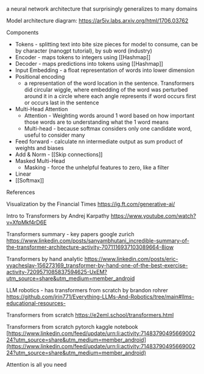 a neural network architecture that surprisingly generalizes to many domains

Model architecture diagram: https://ar5iv.labs.arxiv.org/html/1706.03762

Components
* Tokens - splitting text into bite size pieces for model to consume, can be by character (nanogpt tutorial), by sub word (industry)
* Encoder - maps tokens to integers using [[Hashmap]]
* Decoder - maps predictions into tokens using [[Hashmap]]
* Input Embedding - a float representation of words into lower dimension
* Positional encoding
	* a representation of the word location in the sentence. Transformers did circular wiggle, where embedding of the word was perturbed around it in a circle where each angle represents if word occurs first or occurs last in the sentence
* Multi-Head Attention
	* Attention - Weighting words around 1 word based on how important those words are to understanding what the 1 word means
	* Multi-head - because softmax considers only one candidate word, useful to consider many
* Feed forward - calculate nn intermediate output as sum product of weights and biases
* Add & Norm - [[Skip connections]]
* Masked Multi-Head
	* Masking - force the unhelpful features to zero, like a filter
* Linear
* [[Softmax]]


References

Visualization by the Financial Times
https://ig.ft.com/generative-ai/

Intro to Transformers by Andrej Karpathy
https://www.youtube.com/watch?v=XfpMkf4rD6E

Transformers summary - key papers google zurich
https://www.linkedin.com/posts/sanyambhutani_incredible-summary-of-the-transformer-architecture-activity-7071116937103089664-8iow

Transformers by hand analytic
https://www.linkedin.com/posts/eric-vyacheslav-156273169_transformer-by-hand-one-of-the-best-exercise-activity-7209571085837594625-UxEM?utm_source=share&utm_medium=member_android

LLM robotics - has transformers from scratch by brandon rohrer
https://github.com/jrin771/Everything-LLMs-And-Robotics/tree/main#llms-educational-resources-

Transformers from scratch
https://e2eml.school/transformers.html

Transformers from scratch pytorch kaggle notebook [https://www.linkedin.com/feed/update/urn:li:activity:7148379049566900224?utm_source=share&utm_medium=member_android](https://www.linkedin.com/feed/update/urn:li:activity:7148379049566900224?utm_source=share&utm_medium=member_android)

Attention is all you need

